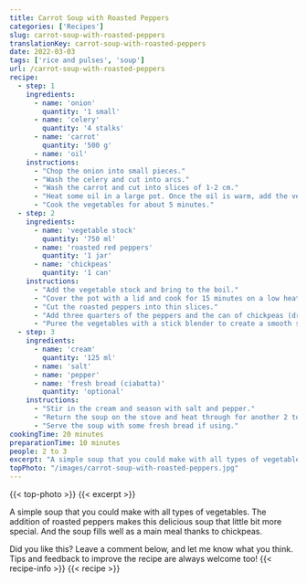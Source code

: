 ```yaml
---
title: Carrot Soup with Roasted Peppers
categories: ['Recipes']
slug: carrot-soup-with-roasted-peppers
translationKey: carrot-soup-with-roasted-peppers
date: 2022-03-03
tags: ['rice and pulses', 'soup']
url: /carrot-soup-with-roasted-peppers
recipe:
  - step: 1
    ingredients:
      - name: 'onion'
        quantity: '1 small'
      - name: 'celery'
        quantity: '4 stalks'
      - name: 'carrot'
        quantity: '500 g'
      - name: 'oil'
    instructions:
      - "Chop the onion into small pieces."
      - "Wash the celery and cut into arcs."
      - "Wash the carrot and cut into slices of 1-2 cm."
      - "Heat some oil in a large pot. Once the oil is warm, add the vegetables."
      - "Cook the vegetables for about 5 minutes."
  - step: 2
    ingredients:
      - name: 'vegetable stock'
        quantity: '750 ml'
      - name: 'roasted red peppers'
        quantity: '1 jar'
      - name: 'chickpeas'
        quantity: '1 can'
    instructions:
      - "Add the vegetable stock and bring to the boil."
      - "Cover the pot with a lid and cook for 15 minutes on a low heat."
      - "Cut the roasted peppers into thin slices."
      - "Add three quarters of the peppers and the can of chickpeas (drained) to the vegetables. Remove from the heat."
      - "Puree the vegetables with a stick blender to create a smooth soup."
  - step: 3
    ingredients:
      - name: 'cream'
        quantity: '125 ml'
      - name: 'salt'
      - name: 'pepper'
      - name: 'fresh bread (ciabatta)'
        quantity: 'optional'
    instructions:
      - "Stir in the cream and season with salt and pepper."
      - "Return the soup on the stove and heat through for another 2 to 3 minutes."
      - "Serve the soup with some fresh bread if using."
cookingTime: 20 minutes
preparationTime: 10 minutes
people: 2 to 3
excerpt: "A simple soup that you could make with all types of vegetables. The addition of roasted peppers makes this delicious soup that little bit more special. And the soup fills well as a main meal thanks to chickpeas."
topPhoto: "/images/carrot-soup-with-roasted-peppers.jpg"
---
```

{{< top-photo >}}
{{< excerpt >}}
<!--more-->

A simple soup that you could make with all types of vegetables. The addition of roasted peppers makes this delicious soup that little bit more special. And the soup fills well as a main meal thanks to chickpeas.

Did you like this? Leave a comment below, and let me know what you think. Tips and feedback to improve the recipe are always welcome too!
{{< recipe-info >}}
{{< recipe >}}